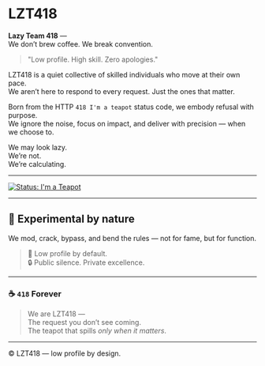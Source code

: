 # LZT418

**Lazy Team 418** —  
We don’t brew coffee. We break convention.

> "Low profile. High skill. Zero apologies."

LZT418 is a quiet collective of skilled individuals who move at their own pace.  
We aren’t here to respond to every request. Just the ones that matter.

Born from the HTTP `418 I'm a teapot` status code, we embody refusal with purpose.  
We ignore the noise, focus on impact, and deliver with precision — when we choose to.

We may look lazy.  
We’re not.  
We’re calculating.

---

[![Status: I'm a Teapot](https://img.shields.io/badge/status-418%20I'm%20a%20teapot-inactive?style=for-the-badge&logo=coffeescript)](https://developer.mozilla.org/en-US/docs/Web/HTTP/Status/418)

---

## 🧪 Experimental by nature  
We mod, crack, bypass, and bend the rules — not for fame, but for function.

> 🧠 Low profile by default.  
> 🔒 Public silence. Private excellence.

---

### ☕ `418` Forever
> We are LZT418 —  
> The request you don’t see coming.  
> The teapot that spills *only when it matters*.

---

© LZT418 — low profile by design.
